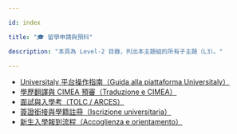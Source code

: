 ---
id: index
title: "🎓 留學申請與預科"
description: "本頁為 Level‑2 目錄，列出本主題組的所有子主題（L3）。"
---


- [Universitaly 平台操作指南（Guida alla piattaforma Universitaly）](./guida-piattaforma-universitaly/)
- [學歷翻譯與 CIMEA 預審（Traduzione e CIMEA）](./traduzione-e-cimea/)
- [面試與入學考（TOLC / ARCES）](./tolc-arces/)
- [簽證銜接與學籍註冊（Iscrizione universitaria）](./iscrizione-universitaria/)
- [新生入學報到流程（Accoglienza e orientamento）](./accoglienza-e-orientamento/)

